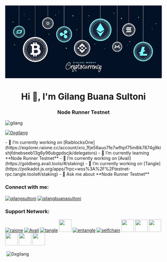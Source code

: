 ![logo](https://github.com/0xGilang/0xGilang/blob/main/gilang2.jpeg)
<h1 align="center">Hi 👋, I'm Gilang Buana Sultoni</h1>
<h3 align="center">Node Runner Testnet</h3>
<img alt="gilang" width="400" src="https://cdn.dribbble.com/users/4341736/screenshots/15515365/media/bd0c4049732081e05d1b0ad2a5be8bc2.gif">
<p align="left">
	<a href="https://github.com/ryo-ma/github-profile-trophy"><img src="https://github-profile-trophy.vercel.app/?username=0xgilang" alt="0xgilang"/></a>
</p>
 - 🔭 I’m currently working on [RaiblocksOne](https://explorer.raione.cc/account/xro_1fje56auo7fe7wfhpf75m8ik7874g9kishjfdnebseeb13g6y96ubgpdscjk/delegators) - 🌱 I’m currently learning **Node Runner Testnet** - 🔭 I’m currently working on [Avail](https://goldberg.avail.tools/#/staking) - 🔭 I’m currently working on [Tangle](https://polkadot.js.org/apps/?rpc=wss%3A%2F%2Ftestnet-rpc.tangle.tools#/staking) - 💬 Ask me about **Node Runner Testnet**
<h3 align="left">Connect with me:</h3>
<p align="left">
	<a href="https://twitter.com/gilangsultoni" target="blank"><img align="center" src="https://raw.githubusercontent.com/rahuldkjain/github-profile-readme-generator/master/src/images/icons/Social/twitter.svg" alt="gilangsultoni" height="30" width="40"/></a>
	<a href="https://fb.com/gilangbuanasultoni" target="blank"><img align="center" src="https://raw.githubusercontent.com/rahuldkjain/github-profile-readme-generator/master/src/images/icons/Social/facebook.svg" alt="gilangbuanasultoni" height="30" width="40"/></a>
</p>
<h3 align="left">Support Network:</h3>
<p align="left">
  <a href="#" target="_blank" rel="raione"><img src="https://pbs.twimg.com/profile_images/1694749398457081856/QrgBrvWt_400x400.jpg" alt="raione" width="40" height="40"/></a>
  <a href="#" target="_blank" rel="noreferrer"><img src="https://miro.medium.com/v2/resize:fit:782/1*QL3LejkPwBSKyFLL2BwOBw.png" alt="Avail" width="40" height="40"/></a>
  <a href="#" target="_blank" rel="noreferrer"><img src="https://miro.medium.com/v2/resize:fit:300/1*82boVj_TkqYOfcPR4BVi_Q.png" alt="tangle" width="40" height="40"/></a>
  <a href="#" target="_blank" rel="noreferrer"><img src="https://genznodes.dev/icon/entangle.jpg" width="40" height="40"/></a>
  <a href="#" target="_blank" rel="noreferrer"><img src="https://airdrops.io/wp-content/uploads/2024/01/Entangle-logo.jpg" alt="entangle" width="40" height="40"/></a>
  <a href="#" target="_blank" rel="noreferrer"><img src="https://1250888074-files.gitbook.io/~/files/v0/b/gitbook-x-prod.appspot.com/o/spaces%2FcIZFCZY4EPKDYaPcDZLG%2Ficon%2FouactDiwM0cEiMsqQpHH%2FSefl%20Chain%20iocn%20logo%201%20(1).png?alt=media&token=c64a45a5-22c8-4e73-8c68-a6976a0ba52a" alt="selfchain" width="40" height="40"/></a>
  <a href="#" target="_blank" rel="noreferrer"><img src="https://pbs.twimg.com/media/GAggpZsaUAAEfBy.jpg" width="40" height="40"/></a>
  <a href="#" target="_blank" rel="noreferrer"><img src="https://static.tildacdn.com/tild3634-3638-4464-b233-656136316139/logo-mobile_horisont.svg" width="40" height="40"/></a>
  <a href="#" target="_blank" rel="noreferrer"><img src="https://lh3.googleusercontent.com/_87w0KHKan597fVFQsuf3kBflhgUqYigv5-UiEPgt2dnc9qg4bYGTNR__q-JAmP8a2956lDRTGsVARBuQL8HhLDa=w640-h400-e365-rj-sc0x00ffffff" width="40" height="40"/></a>
  <a href="#" target="_blank" rel="noreferrer"><img src="https://pbs.twimg.com/profile_images/1744579928568606720/KynLIvhr_400x400.jpg" width="40" height="40"/></a>
  <a href="#" target="_blank" rel="noreferrer"><img src="https://media.licdn.com/dms/image/C560BAQHq4IcPx2WtPQ/company-logo_200_200/0/1677761945552/juneo_ag_logo?e=2147483647&v=beta&t=3LYSRXV3Jy06g9brimTFp7RI4LnKamukxJyUuxqvH_A" width="40" height="40"/></a>
    <a href="#" target="_blank" rel="noreferrer"><img src="https://pbs.twimg.com/profile_images/1725595719086530560/n--iy1A9_400x400.jpg" width="40" height="40"/></a>
</p>
<p>
	&nbsp;<img align="center" src="https://github-readme-stats.vercel.app/api?username=0xgilang&show_icons=true&locale=en" alt="0xgilang"/>
</p>
